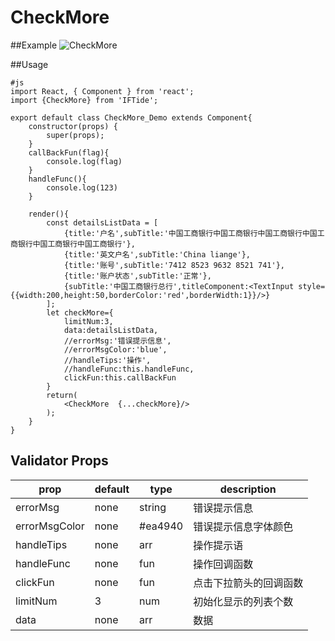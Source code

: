 # CheckMore

##Example
![CheckMore](../img/CheckMore.jpg)

##Usage

    #js
    import React, { Component } from 'react';
    import {CheckMore} from 'IFTide';

    export default class CheckMore_Demo extends Component{
        constructor(props) {
            super(props);
        }
        callBackFun(flag){
            console.log(flag)
        }
        handleFunc(){
            console.log(123)
        }

        render(){
            const detailsListData = [
                {title:'户名',subTitle:'中国工商银行中国工商银行中国工商银行中国工商银行中国工商银行中国工商银行'},
                {title:'英文户名',subTitle:'China liange'},
                {title:'账号',subTitle:'7412 8523 9632 8521 741'},
                {title:'账户状态',subTitle:'正常'},
                {subTitle:'中国工商银行总行',titleComponent:<TextInput style={{width:200,height:50,borderColor:'red',borderWidth:1}}/>}
            ];
            let checkMore={
                limitNum:3,
                data:detailsListData,
                //errorMsg:'错误提示信息',
                //errorMsgColor:'blue',
                //handleTips:'操作',
                //handleFunc:this.handleFunc,
                clickFun:this.callBackFun
            }
            return(
                <CheckMore  {...checkMore}/>
            );
        }
    }

## Validator Props
| prop | default | type | description |
| ------------ | ------------ | ------------ | ------------ |
| errorMsg | none | string | 错误提示信息 |
| errorMsgColor | none | #ea4940 | 错误提示信息字体颜色 |
| handleTips | none | arr | 操作提示语 |
| handleFunc | none | fun | 操作回调函数 |
| clickFun | none | fun | 点击下拉箭头的回调函数 |
| limitNum | 3 | num | 初始化显示的列表个数 |
| data | none | arr | 数据 |